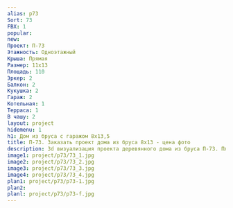 ```yaml
---
alias: p73
Sort: 73
FBX: 1
popular: 
new: 
Проект: П-73
Этажность: Одноэтажный
Крыша: Прямая
Размер: 11х13
Площадь: 110
Эркер: 2
Балкон: 2
Кукушка: 2
Гараж: 2
Котельная: 1
Терраса: 1
В чашу: 2
layout: project
hidemenu: 1
h1: Дом из бруса с гаражом 8х13,5
title: П-73. Заказать проект дома из бруса 8х13 - цена фото
description: 3d визуализация проекта деревянного дома из бруса П-73. Площадь 110 м2, размер 8х13. Вы можете внести любые изменения в проект.
image1: project/p73/73_1.jpg
image2: project/p73/73_2.jpg
image3: project/p73/73_3.jpg
image4: project/p73/73_4.jpg
plan1: project/p73/p73-1.jpg
plan2: 
planl: project/p73/p73-f.jpg
---
```

